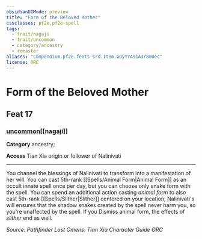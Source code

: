 ```yaml
---
obsidianUIMode: preview
title: "Form of the Beloved Mother"
cssclasses: pf2e,pf2e-spell
tags:
  - trait/nagaji
  - trait/uncommon
  - category/ancestry
  - remaster
aliases: "Compendium.pf2e.feats-srd.Item.GDyYYA91A3r80Oec"
license: ORC
---
```

# Form of the Beloved Mother
## Feat 17
### [uncommon](uncommon "Uncommon Rarity Trait")[[nagaji]]

**Category** ancestry; 




**Access** Tian Xia origin or follower of Nalinivati

* * *

You channel the blessings of Nalinivati to transform into a manifestation of her will. You can cast 5th-rank [[Spells/Animal Form|Animal Form]] as an occult innate spell once per day, but you can choose only snake form with the spell. You can spend an additional action casting _animal form_ to also cast 5th-rank [[Spells/Slither|Slither]] centered on your location; Nalinivati's will ensures that the shadow snakes created by the spell never harm you, so you're unaffected by the spell. If you Dismiss animal form, the effects of _slither_ end as well.

*Source: Pathfinder Lost Omens: Tian Xia Character Guide*
*ORC*